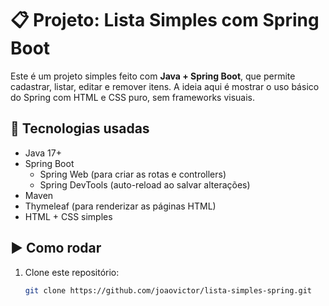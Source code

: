 # 📋 Projeto: Lista Simples com Spring Boot

Este é um projeto simples feito com **Java + Spring Boot**, que permite cadastrar, listar, editar e remover itens. A ideia aqui é mostrar o uso básico do Spring com HTML e CSS puro, sem frameworks visuais.

## 🔧 Tecnologias usadas

- Java 17+
- Spring Boot
  - Spring Web (para criar as rotas e controllers)
  - Spring DevTools (auto-reload ao salvar alterações)
- Maven
- Thymeleaf (para renderizar as páginas HTML)
- HTML + CSS simples

## ▶️ Como rodar

1. Clone este repositório:
   ```bash
   git clone https://github.com/joaovictor/lista-simples-spring.git
